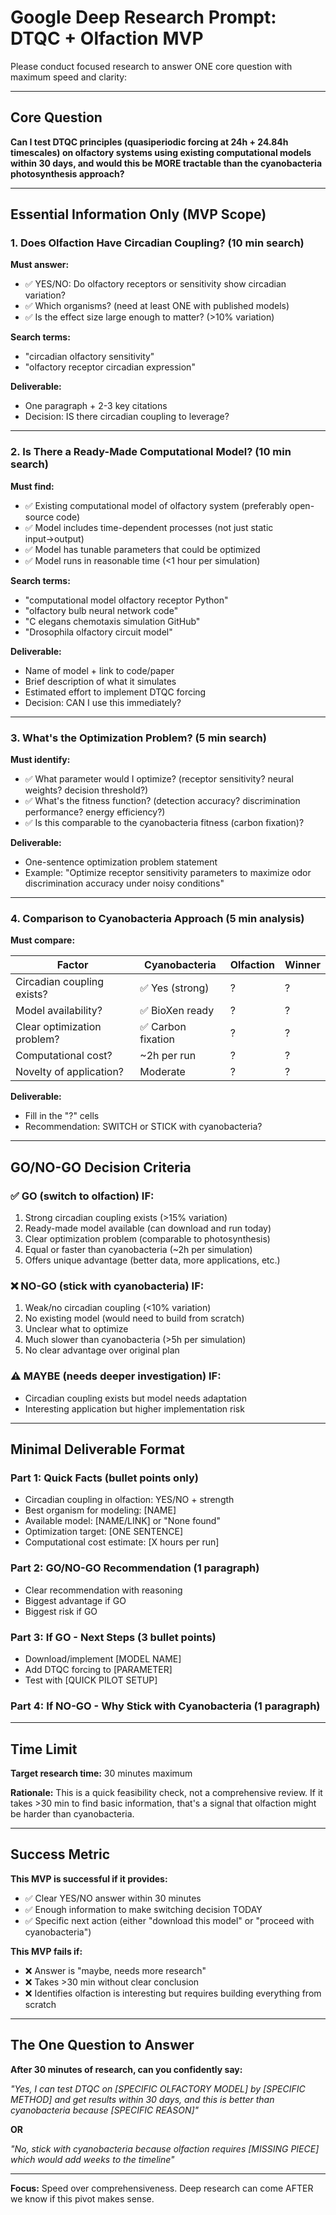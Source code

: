 # Google Deep Research Prompt: DTQC + Olfaction MVP

Please conduct focused research to answer ONE core question with maximum speed and clarity:

---

## Core Question

**Can I test DTQC principles (quasiperiodic forcing at 24h + 24.84h timescales) on olfactory systems using existing computational models within 30 days, and would this be MORE tractable than the cyanobacteria photosynthesis approach?**

---

## Essential Information Only (MVP Scope)

### 1. Does Olfaction Have Circadian Coupling? (10 min search)

**Must answer:**
- ✅ YES/NO: Do olfactory receptors or sensitivity show circadian variation?
- ✅ Which organisms? (need at least ONE with published models)
- ✅ Is the effect size large enough to matter? (>10% variation)

**Search terms:**
- "circadian olfactory sensitivity"
- "olfactory receptor circadian expression"

**Deliverable:** 
- One paragraph + 2-3 key citations
- Decision: IS there circadian coupling to leverage?

---

### 2. Is There a Ready-Made Computational Model? (10 min search)

**Must find:**
- ✅ Existing computational model of olfactory system (preferably open-source code)
- ✅ Model includes time-dependent processes (not just static input→output)
- ✅ Model has tunable parameters that could be optimized
- ✅ Model runs in reasonable time (<1 hour per simulation)

**Search terms:**
- "computational model olfactory receptor Python"
- "olfactory bulb neural network code"
- "C elegans chemotaxis simulation GitHub"
- "Drosophila olfactory circuit model"

**Deliverable:**
- Name of model + link to code/paper
- Brief description of what it simulates
- Estimated effort to implement DTQC forcing
- Decision: CAN I use this immediately?

---

### 3. What's the Optimization Problem? (5 min search)

**Must identify:**
- ✅ What parameter would I optimize? (receptor sensitivity? neural weights? decision threshold?)
- ✅ What's the fitness function? (detection accuracy? discrimination performance? energy efficiency?)
- ✅ Is this comparable to the cyanobacteria fitness (carbon fixation)?

**Deliverable:**
- One-sentence optimization problem statement
- Example: "Optimize receptor sensitivity parameters to maximize odor discrimination accuracy under noisy conditions"

---

### 4. Comparison to Cyanobacteria Approach (5 min analysis)

**Must compare:**

| Factor | Cyanobacteria | Olfaction | Winner |
|--------|---------------|-----------|---------|
| Circadian coupling exists? | ✅ Yes (strong) | ? | ? |
| Model availability? | ✅ BioXen ready | ? | ? |
| Clear optimization problem? | ✅ Carbon fixation | ? | ? |
| Computational cost? | ~2h per run | ? | ? |
| Novelty of application? | Moderate | ? | ? |

**Deliverable:**
- Fill in the "?" cells
- Recommendation: SWITCH or STICK with cyanobacteria?

---

## GO/NO-GO Decision Criteria

### ✅ GO (switch to olfaction) IF:
1. Strong circadian coupling exists (>15% variation)
2. Ready-made model available (can download and run today)
3. Clear optimization problem (comparable to photosynthesis)
4. Equal or faster than cyanobacteria (~2h per simulation)
5. Offers unique advantage (better data, more applications, etc.)

### ❌ NO-GO (stick with cyanobacteria) IF:
1. Weak/no circadian coupling (<10% variation)
2. No existing model (would need to build from scratch)
3. Unclear what to optimize
4. Much slower than cyanobacteria (>5h per simulation)
5. No clear advantage over original plan

### ⚠️ MAYBE (needs deeper investigation) IF:
- Circadian coupling exists but model needs adaptation
- Interesting application but higher implementation risk

---

## Minimal Deliverable Format

### Part 1: Quick Facts (bullet points only)
- Circadian coupling in olfaction: YES/NO + strength
- Best organism for modeling: [NAME]
- Available model: [NAME/LINK] or "None found"
- Optimization target: [ONE SENTENCE]
- Computational cost estimate: [X hours per run]

### Part 2: GO/NO-GO Recommendation (1 paragraph)
- Clear recommendation with reasoning
- Biggest advantage if GO
- Biggest risk if GO

### Part 3: If GO - Next Steps (3 bullet points)
- Download/implement [MODEL NAME]
- Add DTQC forcing to [PARAMETER]
- Test with [QUICK PILOT SETUP]

### Part 4: If NO-GO - Why Stick with Cyanobacteria (1 paragraph)

---

## Time Limit

**Target research time:** 30 minutes maximum

**Rationale:** This is a quick feasibility check, not a comprehensive review. If it takes >30 min to find basic information, that's a signal that olfaction might be harder than cyanobacteria.

---

## Success Metric

**This MVP is successful if it provides:**
- ✅ Clear YES/NO answer within 30 minutes
- ✅ Enough information to make switching decision TODAY
- ✅ Specific next action (either "download this model" or "proceed with cyanobacteria")

**This MVP fails if:**
- ❌ Answer is "maybe, needs more research"
- ❌ Takes >30 min without clear conclusion
- ❌ Identifies olfaction is interesting but requires building everything from scratch

---

## The One Question to Answer

**After 30 minutes of research, can you confidently say:**

*"Yes, I can test DTQC on [SPECIFIC OLFACTORY MODEL] by [SPECIFIC METHOD] and get results within 30 days, and this is better than cyanobacteria because [SPECIFIC REASON]"*

**OR**

*"No, stick with cyanobacteria because olfaction requires [MISSING PIECE] which would add weeks to the timeline"*

---

**Focus:** Speed over comprehensiveness. Deep research can come AFTER we know if this pivot makes sense.